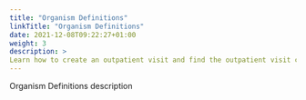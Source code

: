 ```yaml
---
title: "Organism Definitions"
linkTitle: "Organism Definitions"
date: 2021-12-08T09:22:27+01:00
weight: 3
description: >
Learn how to create an outpatient visit and find the outpatient visit created previously
---
```


Organism Definitions description
